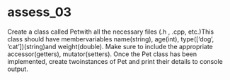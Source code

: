 # assess_03
Create a class called Petwith all the necessary files (.h , .cpp, etc.)This class should have membervariables name(string), age(int), type([‘dog’, ‘cat’])(string)and weight(double). Make sure to include the appropriate accessor(getters), mutator(setters). Once the Pet class has been implemented, create twoinstances of Pet and print their details to console output.
